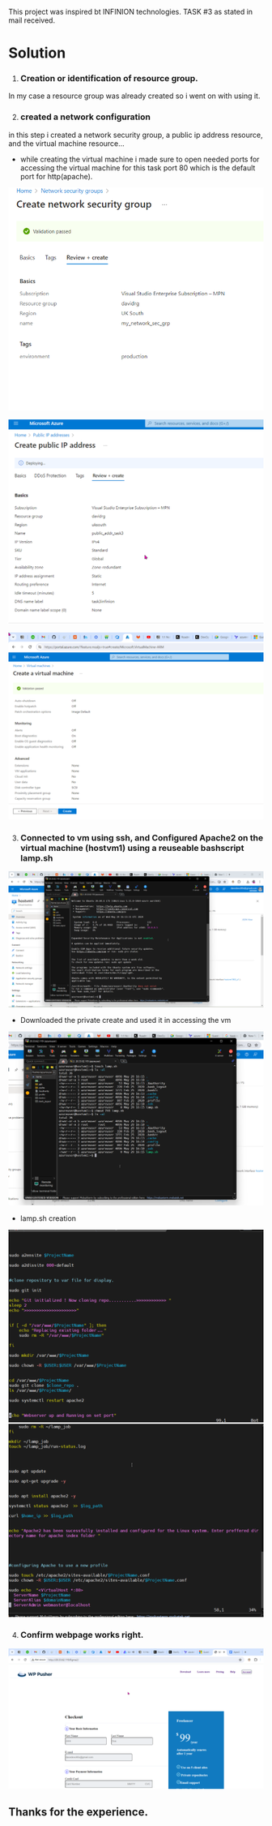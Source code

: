 This project was inspired bt INFINION technologies. 
TASK #3 as stated in mail received. 

# Solution

1. ### Creation or identification of resource group. 
In my case a resource group was already created so i went on with using it. 

2. ### created a network configuration

in this step i created a network security group, a public ip address resource, and the virtual machine resource...
* while creating the virtual machine i made sure to open needed ports for accessing the virtual machine for this task port 80 which is the default port for http(apache).


![screenshot1](/screenshots/2024-05-29%2015.44.39%20Create%20network%20security%20group.png)
 
 ![screenshot2](/screenshots/2024-05-29%2016.17.26%20Create%20public%20IP%20address%20-%20Mic.png)


 ![screenshot3](/screenshots/2024-05-29%2017.08.38%20Create%20a%20virtual%20machine%20-%20Mic.png)

 3. ### Connected to vm using ssh,  and Configured Apache2 on the virtual machine (hostvm1) using a reuseable bashscript lamp.sh

 ![screenshot4](/screenshots/2024-05-29%2017.14.44%2020.33.62.119%20(azureuser).png)
 * Downloaded the private create and used it in accessing the vm

 
 ![screenshot5](/screenshots/2024-05-29%2017.17.46%2020.33.62.119%20(azureuser).png)

* lamp.sh creation 

 ![bashA](/screenshots/zzz.png)
 ![bashb](/screenshots/zzzz.png)


 4. ### Confirm webpage works right. 

 ![](/screenshots/2024-05-29%2018.58.18%20WP-pusher-checkbox%20-%20Google%20Ch.png)
 
 ## Thanks for the experience.